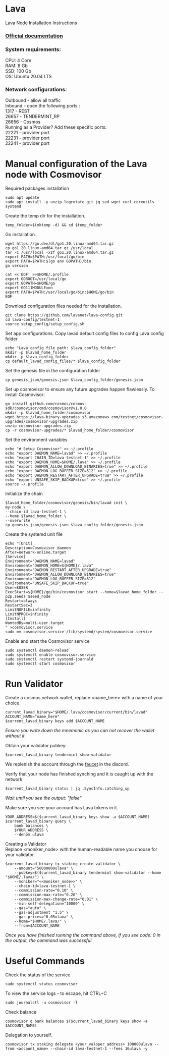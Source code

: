 # Lava
Lava Node Installation Instructions </br>
### [Official documentation](https://docs.lavanet.xyz/reqs)

### System requirements: </br>
CPU: 4 Core </br>
RAM: 8 Gb </br>
SSD: 100 Gb </br>
OS: Ubuntu 20.04 LTS </br>

### Network configurations: </br>
Outbound - allow all traffic </br>
Inbound - open the following ports :</br>
1317 - REST </br>
26657 - TENDERMINT_RP </br>
26656 - Cosmos </br>
Running as a Provider? Add these specific ports: </br>
22221 - provider port </br>
22231 - provider port </br>
22241 - provider port </br>
    
# Manual configuration of the Lava node with Cosmovisor
Required packages installation </br>
```
sudo apt update
sudo apt install -y unzip logrotate git jq sed wget curl coreutils systemd
```
Create the temp dir for the installation. </br>
```
temp_folder=$(mktemp -d) && cd $temp_folder
```
Go installation.
```
wget https://go.dev/dl/go1.20.linux-amd64.tar.gz
cp go1.20.linux-amd64.tar.gz /usr/local
tar -C /usr/local -xzf go1.20.linux-amd64.tar.gz
export PATH=$PATH:/usr/local/go/bin
export PATH=$PATH:$(go env GOPATH)/bin
go version
```
```
cat <<'EOF' >>$HOME/.profile
export GOROOT=/usr/local/go
export GOPATH=$HOME/go
export GO111MODULE=on
export PATH=$PATH:/usr/local/go/bin:$HOME/go/bin
EOF
```
Download configuration files needed for the installation.
```
git clone https://github.com/lavanet/lava-config.git
cd lava-config/testnet-1
source setup_config/setup_config.sh
```
Set app configurations. Copy lavad default config files to config Lava config folder
```
echo "Lava config file path: $lava_config_folder"
mkdir -p $lavad_home_folder
mkdir -p $lava_config_folder
cp default_lavad_config_files/* $lava_config_folder
```
Set the genesis file in the configuration folder
```
cp genesis_json/genesis.json $lava_config_folder/genesis.json
```
Set up cosmovisor to ensure any future upgrades happen flawlessly. To install Cosmovisor:
```
go install github.com/cosmos/cosmos-sdk/cosmovisor/cmd/cosmovisor@v1.0.0
mkdir -p $lavad_home_folder/cosmovisor
wget https://lava-binary-upgrades.s3.amazonaws.com/testnet/cosmovisor-upgrades/cosmovisor-upgrades.zip
unzip cosmovisor-upgrades.zip
cp -r cosmovisor-upgrades/* $lavad_home_folder/cosmovisor
```
Set the environment variables
```
echo "# Setup Cosmovisor" >> ~/.profile
echo "export DAEMON_NAME=lavad" >> ~/.profile
echo "export CHAIN_ID=lava-testnet-1" >> ~/.profile
echo "export DAEMON_HOME=$HOME/.lava" >> ~/.profile
echo "export DAEMON_ALLOW_DOWNLOAD_BINARIES=true" >> ~/.profile
echo "export DAEMON_LOG_BUFFER_SIZE=512" >> ~/.profile
echo "export DAEMON_RESTART_AFTER_UPGRADE=true" >> ~/.profile
echo "export UNSAFE_SKIP_BACKUP=true" >> ~/.profile
source ~/.profile
```
Initialize the chain
```
$lavad_home_folder/cosmovisor/genesis/bin/lavad init \
my-node \
--chain-id lava-testnet-1 \
--home $lavad_home_folder \
--overwrite
cp genesis_json/genesis.json $lava_config_folder/genesis.json
```
Create the systemd unit file
```
echo "[Unit]
Description=Cosmovisor daemon
After=network-online.target
[Service]
Environment="DAEMON_NAME=lavad"
Environment="DAEMON_HOME=${HOME}/.lava"
Environment="DAEMON_RESTART_AFTER_UPGRADE=true"
Environment="DAEMON_ALLOW_DOWNLOAD_BINARIES=true"
Environment="DAEMON_LOG_BUFFER_SIZE=512"
Environment="UNSAFE_SKIP_BACKUP=true"
User=$USER
ExecStart=${HOME}/go/bin/cosmovisor start --home=$lavad_home_folder --p2p.seeds $seed_node
Restart=always
RestartSec=3
LimitNOFILE=infinity
LimitNPROC=infinity
[Install]
WantedBy=multi-user.target
" >cosmovisor.service
sudo mv cosmovisor.service /lib/systemd/system/cosmovisor.service
```
Enable and start the Cosmovisor service
```
sudo systemctl daemon-reload
sudo systemctl enable cosmovisor.service
sudo systemctl restart systemd-journald
sudo systemctl start cosmovisor
```
# Run Validator
Create a cosmos network wallet, replace <name_here> with a name of your choice.
```
current_lavad_binary="$HOME/.lava/cosmovisor/current/bin/lavad"
ACCOUNT_NAME="name_here"
$current_lavad_binary keys add $ACCOUNT_NAME
```
_Ensure you write down the mnemonic as you can not recover the wallet without it._ </br>

Obtain your validator pubkey:
```
$current_lavad_binary tendermint show-validator
```
We replenish the account through the [faucet](https://discord.com/channels/963778337904427018/1024618316276441118) in the discord. </br>

Verify that your node has finished synching and it is caught up with the network
```
$current_lavad_binary status | jq .SyncInfo.catching_up
```
_Wait until you see the output: "false"_ </br>

Make sure you see your account has Lava tokens in it.
```
YOUR_ADDRESS=$($current_lavad_binary keys show -a $ACCOUNT_NAME)
$current_lavad_binary query \
    bank balances \
    $YOUR_ADDRESS \
    --denom ulava
```
Creating a Validator </br>
Replace <moniker_node> with the human-readable name you choose for your validator.
```
$current_lavad_binary tx staking create-validator \
    --amount="50000000ulava" \
    --pubkey=$($current_lavad_binary tendermint show-validator --home "$HOME/.lava/") \
    --moniker="<<moniker_node>>" \
    --chain-id=lava-testnet-1 \
    --commission-rate="0.10" \
    --commission-max-rate="0.20" \
    --commission-max-change-rate="0.01" \
    --min-self-delegation="10000" \
    --gas="auto" \
    --gas-adjustment "1.5" \
    --gas-prices="0.05ulava" \
    --home="$HOME/.lava/" \
    --from=$ACCOUNT_NAME
```
_Once you have finished running the command above, if you see code: 0 in the output, the command was successful_ </br>

# Useful Commands </br>
Check the status of the service
```
sudo systemctl status cosmovisor
```
To view the service logs - to escape, hit CTRL+C
```
sudo journalctl -u cosmovisor -f
```
Check balance
```
cosmovisor q bank balances $($current_lavad_binary keys show -a $ACCOUNT_NAME)
```
Delegation to yourself.
```
cosmovisor tx staking delegate <your_valoper_address> 100000ulava --from <account_name> --chain-id lava-testnet-1 --fees 10ulava -y
```
